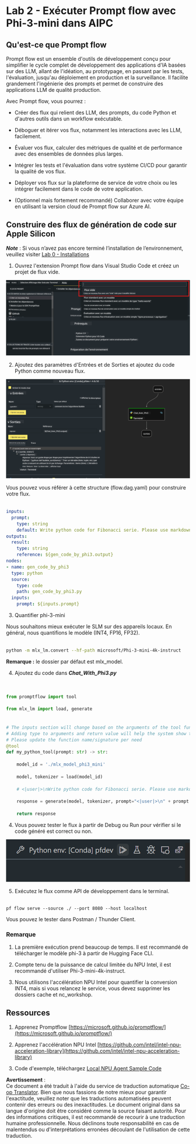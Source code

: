 <!--
CO_OP_TRANSLATOR_METADATA:
{
  "original_hash": "3dbbf568625b1ee04b354c2dc81d3248",
  "translation_date": "2025-03-27T12:16:50+00:00",
  "source_file": "md\\02.Application\\02.Code\\Phi3\\VSCodeExt\\HOL\\Apple\\02.PromptflowWithMLX.md",
  "language_code": "fr"
}
-->
# **Lab 2 - Exécuter Prompt flow avec Phi-3-mini dans AIPC**

## **Qu'est-ce que Prompt flow**

Prompt flow est un ensemble d'outils de développement conçu pour simplifier le cycle complet de développement des applications d'IA basées sur des LLM, allant de l'idéation, au prototypage, en passant par les tests, l'évaluation, jusqu'au déploiement en production et la surveillance. Il facilite grandement l'ingénierie des prompts et permet de construire des applications LLM de qualité production.

Avec Prompt flow, vous pourrez :

- Créer des flux qui relient des LLM, des prompts, du code Python et d'autres outils dans un workflow exécutable.

- Déboguer et itérer vos flux, notamment les interactions avec les LLM, facilement.

- Évaluer vos flux, calculer des métriques de qualité et de performance avec des ensembles de données plus larges.

- Intégrer les tests et l'évaluation dans votre système CI/CD pour garantir la qualité de vos flux.

- Déployer vos flux sur la plateforme de service de votre choix ou les intégrer facilement dans le code de votre application.

- (Optionnel mais fortement recommandé) Collaborer avec votre équipe en utilisant la version cloud de Prompt flow sur Azure AI.



## **Construire des flux de génération de code sur Apple Silicon**

***Note*** : Si vous n’avez pas encore terminé l’installation de l’environnement, veuillez visiter [Lab 0 - Installations](./01.Installations.md)

1. Ouvrez l'extension Prompt flow dans Visual Studio Code et créez un projet de flux vide.

![create](../../../../../../../../../translated_images/pf_create.d6172d8277a78a7fa82cd6ff727ed44e037fa78b662f1f62d5963f36d712d229.fr.png)

2. Ajoutez des paramètres d'Entrées et de Sorties et ajoutez du code Python comme nouveau flux.

![flow](../../../../../../../../../translated_images/pf_flow.d5646a323fb7f444c0b98b4521057a592325c583e7ba18bc31500bc0415e9ef3.fr.png)


Vous pouvez vous référer à cette structure (flow.dag.yaml) pour construire votre flux.

```yaml

inputs:
  prompt:
    type: string
    default: Write python code for Fibonacci serie. Please use markdown as output
outputs:
  result:
    type: string
    reference: ${gen_code_by_phi3.output}
nodes:
- name: gen_code_by_phi3
  type: python
  source:
    type: code
    path: gen_code_by_phi3.py
  inputs:
    prompt: ${inputs.prompt}


```

3. Quantifier phi-3-mini

Nous souhaitons mieux exécuter le SLM sur des appareils locaux. En général, nous quantifions le modèle (INT4, FP16, FP32).

```bash

python -m mlx_lm.convert --hf-path microsoft/Phi-3-mini-4k-instruct

```

**Remarque :** le dossier par défaut est mlx_model.

4. Ajoutez du code dans ***Chat_With_Phi3.py***

```python


from promptflow import tool

from mlx_lm import load, generate


# The inputs section will change based on the arguments of the tool function, after you save the code
# Adding type to arguments and return value will help the system show the types properly
# Please update the function name/signature per need
@tool
def my_python_tool(prompt: str) -> str:

    model_id = './mlx_model_phi3_mini'

    model, tokenizer = load(model_id)

    # <|user|>\nWrite python code for Fibonacci serie. Please use markdown as output<|end|>\n<|assistant|>

    response = generate(model, tokenizer, prompt="<|user|>\n" + prompt  + "<|end|>\n<|assistant|>", max_tokens=2048, verbose=True)

    return response


```

4. Vous pouvez tester le flux à partir de Debug ou Run pour vérifier si le code généré est correct ou non.

![RUN](../../../../../../../../../translated_images/pf_run.d918637dc00f61e9bdeec37d4cc9646f77d270ac9203bcce13569f3157202b6e.fr.png)

5. Exécutez le flux comme API de développement dans le terminal.

```

pf flow serve --source ./ --port 8080 --host localhost   

```

Vous pouvez le tester dans Postman / Thunder Client.


### **Remarque**

1. La première exécution prend beaucoup de temps. Il est recommandé de télécharger le modèle phi-3 à partir de Hugging Face CLI.

2. Compte tenu de la puissance de calcul limitée du NPU Intel, il est recommandé d'utiliser Phi-3-mini-4k-instruct.

3. Nous utilisons l'accélération NPU Intel pour quantifier la conversion INT4, mais si vous relancez le service, vous devez supprimer les dossiers cache et nc_workshop.



## **Ressources**

1. Apprenez Promptflow [https://microsoft.github.io/promptflow/](https://microsoft.github.io/promptflow/)

2. Apprenez l'accélération NPU Intel [https://github.com/intel/intel-npu-acceleration-library](https://github.com/intel/intel-npu-acceleration-library)

3. Code d'exemple, téléchargez [Local NPU Agent Sample Code](../../../../../../../../../code/07.Lab/01/AIPC/local-npu-agent)

**Avertissement** :  
Ce document a été traduit à l'aide du service de traduction automatique [Co-op Translator](https://github.com/Azure/co-op-translator). Bien que nous fassions de notre mieux pour garantir l'exactitude, veuillez noter que les traductions automatisées peuvent contenir des erreurs ou des inexactitudes. Le document original dans sa langue d'origine doit être considéré comme la source faisant autorité. Pour des informations critiques, il est recommandé de recourir à une traduction humaine professionnelle. Nous déclinons toute responsabilité en cas de malentendus ou d'interprétations erronées découlant de l'utilisation de cette traduction.
